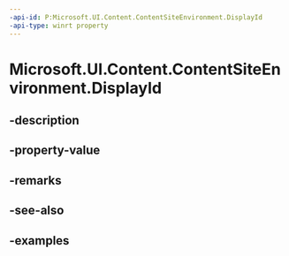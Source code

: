 ```yaml
---
-api-id: P:Microsoft.UI.Content.ContentSiteEnvironment.DisplayId
-api-type: winrt property
---
```


# Microsoft.UI.Content.ContentSiteEnvironment.DisplayId

<!--
public Microsoft.UI.DisplayId DisplayId { get; set; }
-->


## -description

## -property-value

## -remarks

## -see-also

## -examples


